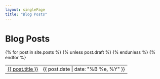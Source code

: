 ```yaml
---
layout: singlePage
title: "Blog Posts"
---
```


# Blog Posts

<table class="table table-hover">
  {% for post in site.posts %}
    {% unless post.draft %}
    <tr>
      <td><a href="blog/first">{{ post.title }}</a></td>
      <td class="col-md-3" style="text-align: right;">{{ post.date | date: "%B %e, %Y" }}</td>
    </tr>
    {% endunless %}
  {% endfor %}
</table>
